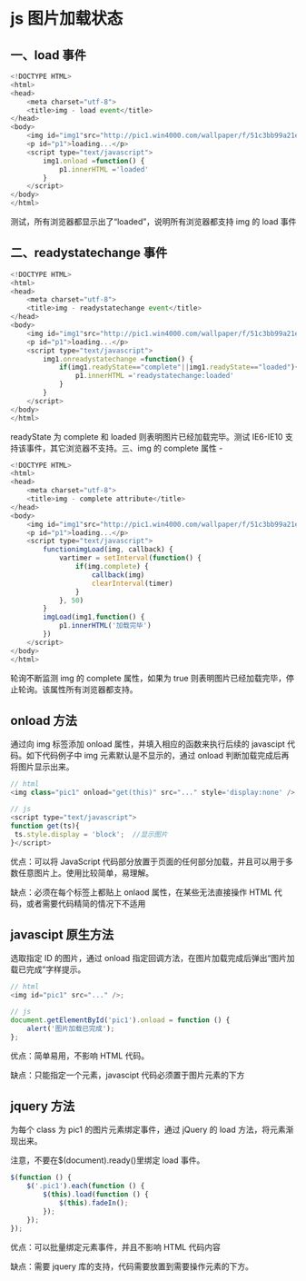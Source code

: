 <!-- Date: 2016-08-11 20:01 -->

# js 图片加载状态

## 一、load 事件

```js
<!DOCTYPE HTML>
<html>
<head>
    <meta charset="utf-8">
    <title>img - load event</title>
</head>
<body>
    <img id="img1"src="http://pic1.win4000.com/wallpaper/f/51c3bb99a21ea.jpg">
    <p id="p1">loading...</p>
    <script type="text/javascript">
        img1.onload =function() {
            p1.innerHTML ='loaded'
        }
    </script>
</body>
</html>
```

测试，所有浏览器都显示出了“loaded”，说明所有浏览器都支持 img 的 load 事件

## 二、readystatechange 事件

```js
<!DOCTYPE HTML>
<html>
<head>
    <meta charset="utf-8">
    <title>img - readystatechange event</title>
</head>
<body>
    <img id="img1"src="http://pic1.win4000.com/wallpaper/f/51c3bb99a21ea.jpg">
    <p id="p1">loading...</p>
    <script type="text/javascript">
        img1.onreadystatechange =function() {
            if(img1.readyState=="complete"||img1.readyState=="loaded"){
                p1.innerHTML ='readystatechange:loaded'
            }
        }
    </script>
</body>
</html>
```

readyState 为 complete 和 loaded 则表明图片已经加载完毕。测试 IE6-IE10 支持该事件，其它浏览器不支持。三、img 的 complete 属性 -

```js
<!DOCTYPE HTML>
<html>
<head>
    <meta charset="utf-8">
    <title>img - complete attribute</title>
</head>
<body>
    <img id="img1"src="http://pic1.win4000.com/wallpaper/f/51c3bb99a21ea.jpg">
    <p id="p1">loading...</p>
    <script type="text/javascript">
        functionimgLoad(img, callback) {
            vartimer = setInterval(function() {
                if(img.complete) {
                    callback(img)
                    clearInterval(timer)
                }
            }, 50)
        }
        imgLoad(img1,function() {
            p1.innerHTML('加载完毕')
        })
    </script>
</body>
</html>
```

轮询不断监测 img 的 complete 属性，如果为 true 则表明图片已经加载完毕，停止轮询。该属性所有浏览器都支持。

## onload 方法

通过向 img 标签添加 onload 属性，并填入相应的函数来执行后续的 javascipt 代码。如下代码例子中 img 元素默认是不显示的，通过 onload 判断加载完成后再将图片显示出来。

```js
// html
<img class="pic1" onload="get(this)" src="..." style='display:none' />

// js
<script type="text/javascript">
function get(ts){
 ts.style.display = 'block';  //显示图片
}</script>
```

优点：可以将 JavaScript 代码部分放置于页面的任何部分加载，并且可以用于多数任意图片上。使用比较简单，易理解。

缺点：必须在每个标签上都贴上 onlaod 属性，在某些无法直接操作 HTML 代码，或者需要代码精简的情况下不适用

## javascipt 原生方法

选取指定 ID 的图片，通过 onload 指定回调方法，在图片加载完成后弹出“图片加载已完成”字样提示。

```js
// html
<img id="pic1" src="..." />;

// js
document.getElementById('pic1').onload = function () {
    alert('图片加载已完成');
};
```

优点：简单易用，不影响 HTML 代码。

缺点：只能指定一个元素，javascipt 代码必须置于图片元素的下方

## jquery 方法

为每个 class 为 pic1 的图片元素绑定事件，通过 jQuery 的 load 方法，将元素渐现出来。

注意，不要在\$(document).ready()里绑定 load 事件。

```js
$(function () {
    $('.pic1').each(function () {
        $(this).load(function () {
            $(this).fadeIn();
        });
    });
});
```

优点：可以批量绑定元素事件，并且不影响 HTML 代码内容

缺点：需要 jquery 库的支持，代码需要放置到需要操作元素的下方。

